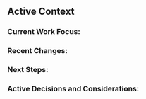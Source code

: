 ## Active Context

### Current Work Focus:

### Recent Changes:

### Next Steps:

### Active Decisions and Considerations:
